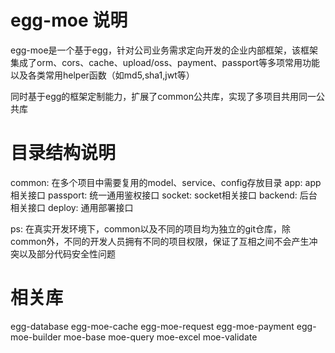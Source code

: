 # egg-moe 说明

egg-moe是一个基于egg，针对公司业务需求定向开发的企业内部框架，该框架集成了orm、cors、cache、upload/oss、payment、passport等多项常用功能以及各类常用helper函数（如md5,sha1,jwt等）

同时基于egg的框架定制能力，扩展了common公共库，实现了多项目共用同一公共库

# 目录结构说明

common: 在多个项目中需要复用的model、service、config存放目录
app: app相关接口
passport: 统一通用鉴权接口
socket: socket相关接口
backend: 后台相关接口
deploy: 通用部署接口

ps: 在真实开发环境下，common以及不同的项目均为独立的git仓库，除common外，不同的开发人员拥有不同的项目权限，保证了互相之间不会产生冲突以及部分代码安全性问题

# 相关库
egg-database
egg-moe-cache
egg-moe-request
egg-moe-payment
egg-moe-builder
moe-base
moe-query
moe-excel
moe-validate
